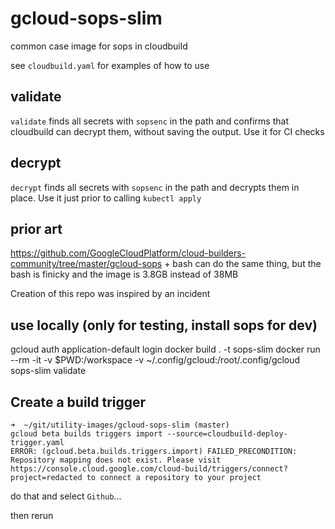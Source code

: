 # gcloud-sops-slim

common case image for sops in cloudbuild

see `cloudbuild.yaml` for examples of how to use

## validate

`validate` finds all secrets with `sopsenc` in the path and confirms that cloudbuild can decrypt them, without saving the output. Use it for CI checks

## decrypt

`decrypt` finds all secrets with `sopsenc` in the path and decrypts them in place. Use it just prior to calling `kubectl apply`

## prior art

https://github.com/GoogleCloudPlatform/cloud-builders-community/tree/master/gcloud-sops + bash can do the same thing, but the bash is finicky and the image is 3.8GB instead of 38MB

Creation of this repo was inspired by an incident

## use locally (only for testing, install sops for dev)

gcloud auth application-default login
docker build . -t sops-slim
docker run --rm -it -v $PWD:/workspace -v ~/.config/gcloud:/root/.config/gcloud sops-slim validate

## Create a build trigger
```
➜  ~/git/utility-images/gcloud-sops-slim (master)
gcloud beta builds triggers import --source=cloudbuild-deploy-trigger.yaml
ERROR: (gcloud.beta.builds.triggers.import) FAILED_PRECONDITION: Repository mapping does not exist. Please visit https://console.cloud.google.com/cloud-build/triggers/connect?project=redacted to connect a repository to your project
```
do that and select `Github`...

then rerun
